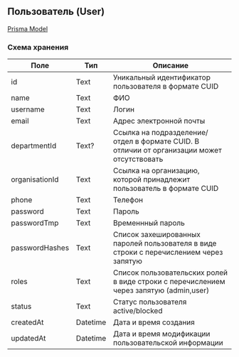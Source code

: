 ## Пользователь (User)

[Prisma Model](../../src/models/user.prisma)

### Схема хранения

| Поле           | Тип      | Описание                                                                                   |
| -------------- | -------- | ------------------------------------------------------------------------------------------ |
| id             | Text     | Уникальный идентификатор пользователя в формате CUID                                       |
| name           | Text     | ФИО                                                                                        |
| username       | Text     | Логин                                                                                      |
| email          | Text     | Адрес электронной почты                                                                    |
| departmentId   | Text?    | Ссылка на подразделение/отдел в формате CUID. В отличии от организации может отсутствовать |
| organisationId | Text     | Ссылка на организацию, которой принадлежит пользователь в формате CUID                     |
| phone          | Text     | Телефон                                                                                    |
| password       | Text     | Пароль                                                                                     |
| passwordTmp    | Text     | Временнный пароль                                                                          |
| passwordHashes | Text     | Список захешированных паролей пользователя в виде строки с перечислением через запятую     |
| roles          | Text     | Список пользовательских ролей в виде строки с перечислением через запятую (admin,user)     |
| status         | Text     | Статус пользователя active/blocked                                                         |
| createdAt      | Datetime | Дата и время создания                                                                      |
| updatedAt      | Datetime | Дата и время модификации пользовательской информации                                       |

